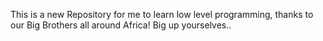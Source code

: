 This is a new Repository for me to learn low level programming, thanks to our Big Brothers all around Africa! Big up yourselves..
